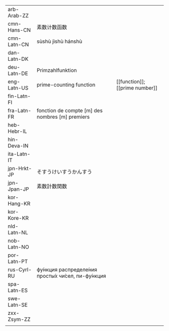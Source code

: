 | | | |
|-|-|-|
| arb-Arab-ZZ |  |  |
| cmn-Hans-CN | 素数计数函数 |  |
| cmn-Latn-CN | sùshù jìshù hánshù |  |
| dan-Latn-DK |  |  |
| deu-Latn-DE | Primzahlfunktion |  |
| eng-Latn-US | prime-counting function | [[function]]; [[prime number]] |
| fin-Latn-FI |  |  |
| fra-Latn-FR | fonction de compte [m] des nombres [m] premiers |  |
| heb-Hebr-IL |  |  |
| hin-Deva-IN |  |  |
| ita-Latn-IT |  |  |
| jpn-Hrkt-JP | そすうけいすうかんすう |  |
| jpn-Jpan-JP | 素数計数関数 |  |
| kor-Hang-KR |  |  |
| kor-Kore-KR |  |  |
| nld-Latn-NL |  |  |
| nob-Latn-NO |  |  |
| por-Latn-PT |  |  |
| rus-Cyrl-RU | фу́нкция распределе́ния просты́х чи́сел, пи-фу́нкция |  |
| spa-Latn-ES |  |  |
| swe-Latn-SE |  |  |
| zxx-Zsym-ZZ |  |  |
|  |  |  |
